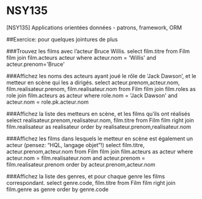 # NSY135
[NSY135] Applications orientées données - patrons, framework, ORM



##Exercice: pour quelques jointures de plus

###Trouvez les films avec l’acteur Bruce Willis.
select film.titre
from Film film
join film.acteurs acteur
where acteur.nom = 'Willis' and acteur.prenom='Bruce'

###Affichez les noms des acteurs ayant joué le rôle de ‘Jack Dawson’, et le metteur en scène qui les a dirigés.
select acteur.prenom,acteur.nom, film.realisateur.prenom, film.realisateur.nom
from Film film
join film.roles as role
join film.acteurs as acteur
where role.nom = 'Jack Dawson'
and acteur.nom = role.pk.acteur.nom

###Affichez la liste des metteurs en scène, et les films qu’ils ont réalisés
select realisateur.prenom,realisateur.nom, film.titre
from Film film
right join film.realisateur as realisateur
order by realisateur.prenom,realisateur.nom

###Affichez les films dans lesquels le metteur en scène est également un acteur (pensez: “HQL, langage objet”!)
select film.titre, acteur.prenom,acteur.nom
from Film film
join film.acteurs as acteur
where acteur.nom = film.realisateur.nom and acteur.prenom = film.realisateur.prenom
order by acteur.prenom,acteur.nom

###Affichez la liste des genres, et pour chaque genre les films correspondant.
select genre.code, film.titre
from Film film
right join film.genre as genre
order by genre.code
